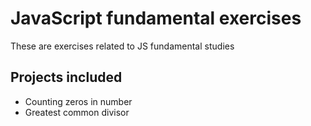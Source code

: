 # JavaScript fundamental exercises
These are exercises related to JS fundamental studies

## Projects included
- Counting zeros in number
- Greatest common divisor